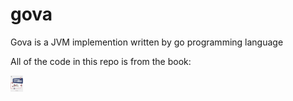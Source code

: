 # gova
Gova is a JVM implemention written by go programming language

  All of the code in this repo is from the book:


<img  style="width:20px;hight:40px" src="./自己动手写Java虚拟机.jpg"/>

